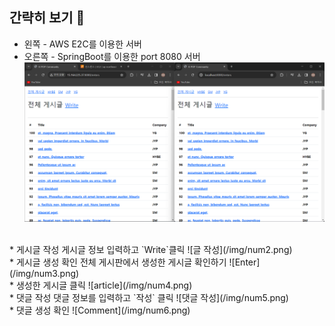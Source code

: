 ## 간략히 보기 👀
* 왼쪽 - AWS E2C를 이용한 서버
* 오른쪽 - SpringBoot를 이용한 port 8080 서버
![E2C연결](/img/num1.png)
<br>
* 게시글 작성
게시글 정보 입력하고 `Write`클릭
![글 작성](/img/num2.png)
<br>
* 게시글 생성 확인
전체 게시판에서 생성한 게시글 확인하기
![Enter](/img/num3.png)
<br>
* 생성한 게시글 클릭
![article](/img/num4.png)
<br>
* 댓글 작성
댓글 정보를 입력하고 `작성` 클릭
![댓글 작성](/img/num5.png)
<br>
* 댓글 생성 확인
![Comment](/img/num6.png)

